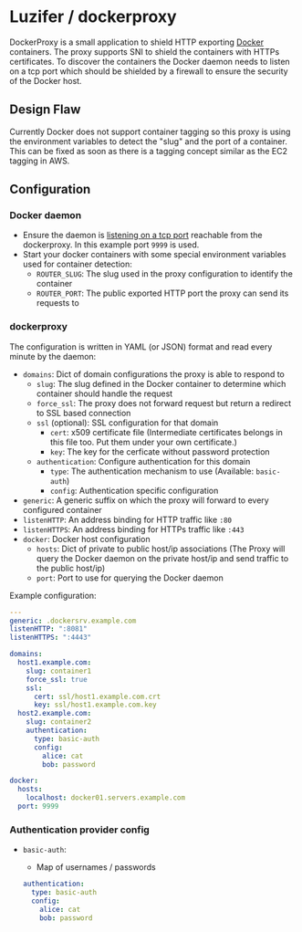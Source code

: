 # Luzifer / dockerproxy

DockerProxy is a small application to shield HTTP exporting [Docker](https://www.docker.com/) containers. The proxy supports SNI to shield the containers with HTTPs certificates. To discover the containers the Docker daemon needs to listen on a tcp port which should be shielded by a firewall to ensure the security of the Docker host.

## Design Flaw

Currently Docker does not support container tagging so this proxy is using the environment variables to detect the "slug" and the port of a container. This can be fixed as soon as there is a tagging concept similar as the EC2 tagging in AWS.

## Configuration

### Docker daemon

- Ensure the daemon is [listening on a tcp port](https://docs.docker.com/articles/basics/#bind-docker-to-another-hostport-or-a-unix-socket) reachable from the dockerproxy. In this example port `9999` is used.
- Start your docker containers with some special environment variables used for container detection:
  - `ROUTER_SLUG`: The slug used in the proxy configuration to identify the container
  - `ROUTER_PORT`: The public exported HTTP port the proxy can send its requests to

### dockerproxy

The configuration is written in YAML (or JSON) format and read every minute by the daemon:

- `domains`: Dict of domain configurations the proxy is able to respond to
  - `slug`: The slug defined in the Docker container to determine which container should handle the request
  - `force_ssl`: The proxy does not forward request but return a redirect to SSL based connection
  - `ssl` (optional): SSL configuration for that domain
    - `cert`: x509 certificate file (Intermediate certificates belongs in this file too. Put them under your own certificate.)
    - `key`: The key for the cerficate without password protection
  - `authentication`: Configure authentication for this domain
    - `type`: The authentication mechanism to use (Available: `basic-auth`)
    - `config`: Authentication specific configuration
- `generic`: A generic suffix on which the proxy will forward to every configured container
- `listenHTTP`: An address binding for HTTP traffic like `:80`
- `listenHTTPS`: An address binding for HTTPs traffic like `:443`
- `docker`: Docker host configuration
  - `hosts`: Dict of private to public host/ip associations (The Proxy will query the Docker daemon on the private host/ip and send traffic to the public host/ip)
  - `port`: Port to use for querying the Docker daemon

Example configuration:

```yaml
---
generic: .dockersrv.example.com
listenHTTP: ":8081"
listenHTTPS: ":4443"

domains:
  host1.example.com:
    slug: container1
    force_ssl: true
    ssl:
      cert: ssl/host1.example.com.crt
      key: ssl/host1.example.com.key
  host2.example.com:
    slug: container2
    authentication:
      type: basic-auth
      config:
        alice: cat
        bob: password

docker:
  hosts:
    localhost: docker01.servers.example.com
  port: 9999
```

### Authentication provider config

- `basic-auth`:
  - Map of usernames / passwords

  ```yaml
  authentication:
    type: basic-auth
    config:
      alice: cat
      bob: password
  ```
